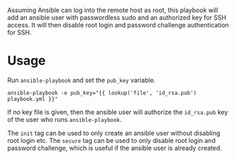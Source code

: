 Assuming Ansible can log into the remote host as root, this playbook will add
an ansible user with passwordless sudo and an authorized key for SSH access. It
will then disable root login and password challenge authentication for SSH.

# Usage

Run `ansible-playbook` and set the `pub_key` variable.

```
ansible-playbook -e pub_key="{{ lookup('file', 'id_rsa.pub') playbook.yml }}"
```

If no key file is given, then the ansible user will authorize the `id_rsa.pub`
key of the user who runs `ansible-playbook`.

The `init` tag can be used to only create an ansible user without disabling
root login etc. The `secure` tag can be used to only disable root login and
password challenge, which is useful if the ansible user is already created.
